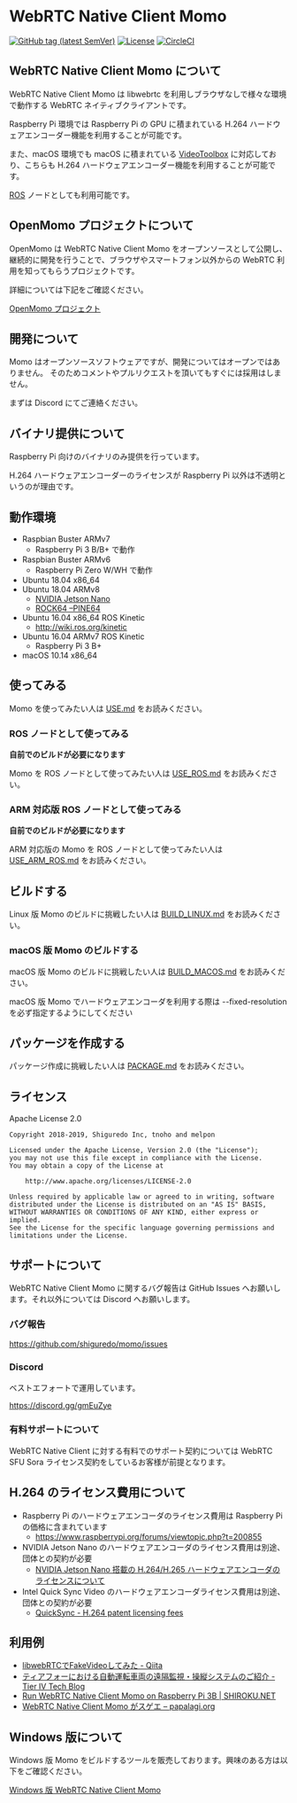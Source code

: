 # WebRTC Native Client Momo

[![GitHub tag (latest SemVer)](https://img.shields.io/github/tag/shiguredo/momo.svg)](https://github.com/shiguredo/momo)
[![License](https://img.shields.io/badge/License-Apache%202.0-blue.svg)](https://opensource.org/licenses/Apache-2.0)
[![CircleCI](https://circleci.com/gh/shiguredo/momo.svg?style=svg)](https://circleci.com/gh/shiguredo/momo)

## WebRTC Native Client Momo について

WebRTC Native Client Momo は libwebrtc を利用しブラウザなしで様々な環境で動作する WebRTC ネイティブクライアントです。

Raspberry Pi 環境では Raspberry Pi の GPU に積まれている H.264 ハードウェアエンコーダー機能を利用することが可能です。

また、macOS 環境でも macOS に積まれている [VideoToolbox](https://developer.apple.com/documentation/videotoolbox) に対応しており、こちらも H.264 ハードウェアエンコーダー機能を利用することが可能です。

[ROS](http://www.ros.org/) ノードとしても利用可能です。

## OpenMomo プロジェクトについて

OpenMomo は WebRTC Native Client Momo をオープンソースとして公開し、
継続的に開発を行うことで、ブラウザやスマートフォン以外からの WebRTC 利用を知ってもらうプロジェクトです。

詳細については下記をご確認ください。

[OpenMomo プロジェクト](https://gist.github.com/voluntas/51c67d0d8ce7af9f24655cee4d7dd253)

## 開発について

Momo はオープンソースソフトウェアですが、開発についてはオープンではありません。
そのためコメントやプルリクエストを頂いてもすぐには採用はしません。

まずは Discord にてご連絡ください。

## バイナリ提供について

Raspberry Pi 向けのバイナリのみ提供を行っています。

H.264 ハードウェアエンコーダーのライセンスが Raspberry Pi 以外は不透明というのが理由です。

## 動作環境

- Raspbian Buster ARMv7
    - Raspberry Pi 3 B/B+ で動作
- Raspbian Buster ARMv6
    - Raspberry Pi Zero W/WH で動作
- Ubuntu 18.04 x86_64
- Ubuntu 18.04 ARMv8
    - [NVIDIA Jetson Nano](https://www.nvidia.com/ja-jp/autonomous-machines/embedded-systems/jetson-nano/)
    - [ROCK64 –PINE64](https://www.pine64.org/?page_id=7147)
- Ubuntu 16.04 x86_64 ROS Kinetic
    - http://wiki.ros.org/kinetic
- Ubuntu 16.04 ARMv7 ROS Kinetic
    - Raspberry Pi 3 B+
- macOS 10.14 x86_64

## 使ってみる

Momo を使ってみたい人は [USE.md](doc/USE.md) をお読みください。

### ROS ノードとして使ってみる

**自前でのビルドが必要になります**

Momo を ROS ノードとして使ってみたい人は [USE_ROS.md](doc/USE_ROS.md) をお読みください。

###  ARM 対応版 ROS ノードとして使ってみる

**自前でのビルドが必要になります**

ARM 対応版の Momo を ROS ノードとして使ってみたい人は [USE_ARM_ROS.md](doc/USE_ARM_ROS.md) をお読みください。

## ビルドする

Linux 版 Momo のビルドに挑戦したい人は [BUILD_LINUX.md](doc/BUILD_LINUX.md) をお読みください。

### macOS 版 Momo のビルドする

macOS 版 Momo のビルドに挑戦したい人は [BUILD_MACOS.md](doc/BUILD_MACOS.md) をお読みください。

macOS 版 Momo でハードウェアエンコーダを利用する際は --fixed-resolution を必ず指定するようにしてください

## パッケージを作成する

パッケージ作成に挑戦したい人は [PACKAGE.md](doc/PACKAGE.md) をお読みください。

## ライセンス

Apache License 2.0

```
Copyright 2018-2019, Shiguredo Inc, tnoho and melpon

Licensed under the Apache License, Version 2.0 (the "License");
you may not use this file except in compliance with the License.
You may obtain a copy of the License at

    http://www.apache.org/licenses/LICENSE-2.0

Unless required by applicable law or agreed to in writing, software
distributed under the License is distributed on an "AS IS" BASIS,
WITHOUT WARRANTIES OR CONDITIONS OF ANY KIND, either express or implied.
See the License for the specific language governing permissions and
limitations under the License.
```

## サポートについて

WebRTC Native Client Momo に関するバグ報告は GitHub Issues へお願いします。それ以外については Discord へお願いします。

### バグ報告

https://github.com/shiguredo/momo/issues

### Discord

ベストエフォートで運用しています。

https://discord.gg/gmEuZye

### 有料サポートについて

WebRTC Native Client に対する有料でのサポート契約については WebRTC SFU Sora ライセンス契約をしているお客様が前提となります。

## H.264 のライセンス費用について

- Raspberry Pi のハードウェアエンコーダのライセンス費用は Raspberry Pi の価格に含まれています
    - https://www.raspberrypi.org/forums/viewtopic.php?t=200855
- NVIDIA Jetson Nano のハードウェアエンコーダのライセンス費用は別途、団体との契約が必要
    - [NVIDIA Jetson Nano 搭載の H\.264/H\.265 ハードウェアエンコーダのライセンスについて](https://medium.com/@voluntas/nvidia-jetson-nano-%E6%90%AD%E8%BC%89%E3%81%AE-h-264-h-265-%E3%83%8F%E3%83%BC%E3%83%89%E3%82%A6%E3%82%A7%E3%82%A2%E3%82%A8%E3%83%B3%E3%82%B3%E3%83%BC%E3%83%80%E3%81%AE%E3%83%A9%E3%82%A4%E3%82%BB%E3%83%B3%E3%82%B9%E3%81%AB%E3%81%A4%E3%81%84%E3%81%A6-ca207af302ee)
- Intel Quick Sync Video のハードウェアエンコーダライセンス費用は別途、団体との契約が必要
    - [QuickSync \- H\.264 patent licensing fees](https://software.intel.com/en-us/forums/intel-media-sdk/topic/494720)

## 利用例

- [libwebRTCでFakeVideoしてみた \- Qiita](https://qiita.com/aikw/items/efb3726eb808a913d9da)
- [ティアフォーにおける自動運転車両の遠隔監視・操縦システムのご紹介 \- Tier IV Tech Blog](https://tech.tier4.jp/entry/2019/01/22/170032)
- [Run WebRTC Native Client Momo on Raspberry Pi 3B \| SHIROKU\.NET](https://shiroku.net/robotics/run-webrtc-native-client-momo-on-raspberry-pi-3b/)
- [WebRTC Native Client Momo がスゲエ – papalagi\.org](https://papalagi.org/blog/archives/635)

## Windows 版について

Windows 版 Momo をビルドするツールを販売しております。興味のある方は以下をご確認ください。

[Windows 版 WebRTC Native Client Momo](https://gist.github.com/voluntas/7af1596557121796123ac7dee9e3f5a4)
